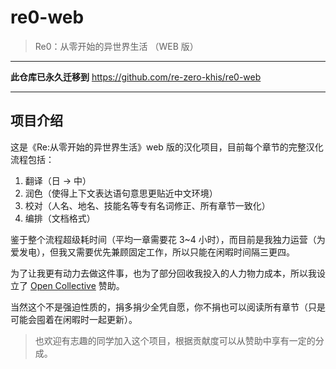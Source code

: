 # re0-web

> Re0：从零开始的异世界生活 （WEB 版）

------

**此仓库已永久迁移到** https://github.com/re-zero-khis/re0-web

------


## 项目介绍

这是《Re:从零开始的异世界生活》web 版的汉化项目，目前每个章节的完整汉化流程包括：

1. 翻译（日 -> 中）
2. 润色（使得上下文表达语句意思更贴近中文环境）
3. 校对（人名、地名、技能名等专有名词修正、所有章节一致化）
4. 编排（文档格式）

鉴于整个流程超级耗时间（平均一章需要花 3~4 小时），而目前是我独力运营（为爱发电），但我又需要优先兼顾固定工作，所以只能在闲暇时间隔三更四。

为了让我更有动力去做这件事，也为了部分回收我投入的人力物力成本，所以我设立了 [Open Collective](https://opencollective.com/re0-web) 赞助。

当然这个不是强迫性质的，捐多捐少全凭自愿，你不捐也可以阅读所有章节（只是可能会囤着在闲暇时一起更新）。

> 也欢迎有志趣的同学加入这个项目，根据贡献度可以从赞助中享有一定的分成。
